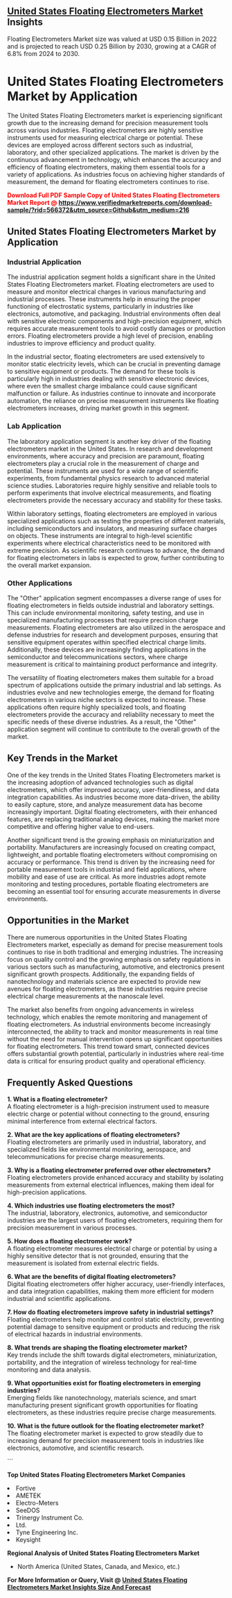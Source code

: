 <h2><a href="https://www.verifiedmarketreports.com/download-sample/?rid=566372&amp;utm_source=Github&amp;utm_medium=216" target="_blank">United States Floating Electrometers Market</a> Insights</h2><p>Floating Electrometers Market size was valued at USD 0.15 Billion in 2022 and is projected to reach USD 0.25 Billion by 2030, growing at a CAGR of 6.8% from 2024 to 2030.</p><p><h1>United States Floating Electrometers Market by Application</h1><p>The United States Floating Electrometers market is experiencing significant growth due to the increasing demand for precision measurement tools across various industries. Floating electrometers are highly sensitive instruments used for measuring electrical charge or potential. These devices are employed across different sectors such as industrial, laboratory, and other specialized applications. The market is driven by the continuous advancement in technology, which enhances the accuracy and efficiency of floating electrometers, making them essential tools for a variety of applications. As industries focus on achieving higher standards of measurement, the demand for floating electrometers continues to rise.</p><p><b><p><span class=""><span style="color: #ff0000;"><strong>Download Full PDF Sample Copy of United States Floating Electrometers Market Report</strong> @ </span><a href="https://www.verifiedmarketreports.com/download-sample/?rid=566372&amp;utm_source=Github&amp;utm_medium=216" target="_blank">https://www.verifiedmarketreports.com/download-sample/?rid=566372&amp;utm_source=Github&amp;utm_medium=216</a></span></p></b></p><h2>United States Floating Electrometers Market by Application</h2><h3>Industrial Application</h3><p>The industrial application segment holds a significant share in the United States Floating Electrometers market. Floating electrometers are used to measure and monitor electrical charges in various manufacturing and industrial processes. These instruments help in ensuring the proper functioning of electrostatic systems, particularly in industries like electronics, automotive, and packaging. Industrial environments often deal with sensitive electronic components and high-precision equipment, which requires accurate measurement tools to avoid costly damages or production errors. Floating electrometers provide a high level of precision, enabling industries to improve efficiency and product quality.</p><p>In the industrial sector, floating electrometers are used extensively to monitor static electricity levels, which can be crucial in preventing damage to sensitive equipment or products. The demand for these tools is particularly high in industries dealing with sensitive electronic devices, where even the smallest charge imbalance could cause significant malfunction or failure. As industries continue to innovate and incorporate automation, the reliance on precise measurement instruments like floating electrometers increases, driving market growth in this segment.</p><h3>Lab Application</h3><p>The laboratory application segment is another key driver of the floating electrometers market in the United States. In research and development environments, where accuracy and precision are paramount, floating electrometers play a crucial role in the measurement of charge and potential. These instruments are used for a wide range of scientific experiments, from fundamental physics research to advanced material science studies. Laboratories require highly sensitive and reliable tools to perform experiments that involve electrical measurements, and floating electrometers provide the necessary accuracy and stability for these tasks.</p><p>Within laboratory settings, floating electrometers are employed in various specialized applications such as testing the properties of different materials, including semiconductors and insulators, and measuring surface charges on objects. These instruments are integral to high-level scientific experiments where electrical characteristics need to be monitored with extreme precision. As scientific research continues to advance, the demand for floating electrometers in labs is expected to grow, further contributing to the overall market expansion.</p><h3>Other Applications</h3><p>The "Other" application segment encompasses a diverse range of uses for floating electrometers in fields outside industrial and laboratory settings. This can include environmental monitoring, safety testing, and use in specialized manufacturing processes that require precision charge measurements. Floating electrometers are also utilized in the aerospace and defense industries for research and development purposes, ensuring that sensitive equipment operates within specified electrical charge limits. Additionally, these devices are increasingly finding applications in the semiconductor and telecommunications sectors, where charge measurement is critical to maintaining product performance and integrity.</p><p>The versatility of floating electrometers makes them suitable for a broad spectrum of applications outside the primary industrial and lab settings. As industries evolve and new technologies emerge, the demand for floating electrometers in various niche sectors is expected to increase. These applications often require highly specialized tools, and floating electrometers provide the accuracy and reliability necessary to meet the specific needs of these diverse industries. As a result, the "Other" application segment will continue to contribute to the overall growth of the market.</p><h2>Key Trends in the Market</h2><p>One of the key trends in the United States Floating Electrometers market is the increasing adoption of advanced technologies such as digital electrometers, which offer improved accuracy, user-friendliness, and data integration capabilities. As industries become more data-driven, the ability to easily capture, store, and analyze measurement data has become increasingly important. Digital floating electrometers, with their enhanced features, are replacing traditional analog devices, making the market more competitive and offering higher value to end-users.</p><p>Another significant trend is the growing emphasis on miniaturization and portability. Manufacturers are increasingly focused on creating compact, lightweight, and portable floating electrometers without compromising on accuracy or performance. This trend is driven by the increasing need for portable measurement tools in industrial and field applications, where mobility and ease of use are critical. As more industries adopt remote monitoring and testing procedures, portable floating electrometers are becoming an essential tool for ensuring accurate measurements in diverse environments.</p><h2>Opportunities in the Market</h2><p>There are numerous opportunities in the United States Floating Electrometers market, especially as demand for precise measurement tools continues to rise in both traditional and emerging industries. The increasing focus on quality control and the growing emphasis on safety regulations in various sectors such as manufacturing, automotive, and electronics present significant growth prospects. Additionally, the expanding fields of nanotechnology and materials science are expected to provide new avenues for floating electrometers, as these industries require precise electrical charge measurements at the nanoscale level.</p><p>The market also benefits from ongoing advancements in wireless technology, which enables the remote monitoring and management of floating electrometers. As industrial environments become increasingly interconnected, the ability to track and monitor measurements in real time without the need for manual intervention opens up significant opportunities for floating electrometers. This trend toward smart, connected devices offers substantial growth potential, particularly in industries where real-time data is critical for ensuring product quality and operational efficiency.</p><h2>Frequently Asked Questions</h2><p><b>1. What is a floating electrometer?</b><br>A floating electrometer is a high-precision instrument used to measure electric charge or potential without connecting to the ground, ensuring minimal interference from external electrical factors.</p><p><b>2. What are the key applications of floating electrometers?</b><br>Floating electrometers are primarily used in industrial, laboratory, and specialized fields like environmental monitoring, aerospace, and telecommunications for precise charge measurements.</p><p><b>3. Why is a floating electrometer preferred over other electrometers?</b><br>Floating electrometers provide enhanced accuracy and stability by isolating measurements from external electrical influences, making them ideal for high-precision applications.</p><p><b>4. Which industries use floating electrometers the most?</b><br>The industrial, laboratory, electronics, automotive, and semiconductor industries are the largest users of floating electrometers, requiring them for precision measurement in various processes.</p><p><b>5. How does a floating electrometer work?</b><br>A floating electrometer measures electrical charge or potential by using a highly sensitive detector that is not grounded, ensuring that the measurement is isolated from external electric fields.</p><p><b>6. What are the benefits of digital floating electrometers?</b><br>Digital floating electrometers offer higher accuracy, user-friendly interfaces, and data integration capabilities, making them more efficient for modern industrial and scientific applications.</p><p><b>7. How do floating electrometers improve safety in industrial settings?</b><br>Floating electrometers help monitor and control static electricity, preventing potential damage to sensitive equipment or products and reducing the risk of electrical hazards in industrial environments.</p><p><b>8. What trends are shaping the floating electrometer market?</b><br>Key trends include the shift towards digital electrometers, miniaturization, portability, and the integration of wireless technology for real-time monitoring and data analysis.</p><p><b>9. What opportunities exist for floating electrometers in emerging industries?</b><br>Emerging fields like nanotechnology, materials science, and smart manufacturing present significant growth opportunities for floating electrometers, as these industries require precise charge measurements.</p><p><b>10. What is the future outlook for the floating electrometer market?</b><br>The floating electrometer market is expected to grow steadily due to increasing demand for precision measurement tools in industries like electronics, automotive, and scientific research.</p>```</p><p><strong>Top United States Floating Electrometers Market Companies</strong></p><div data-test-id=""><p><li>Fortive</li><li> AMETEK</li><li> Electro-Meters</li><li> SeeDOS</li><li> Trinergy Instrument Co.</li><li> Ltd.</li><li> Tyne Engineering Inc.</li><li> Keysight</li></p><div><strong>Regional Analysis of&nbsp;United States Floating Electrometers Market</strong></div><ul><li dir="ltr"><p dir="ltr">North America&nbsp;(United States, Canada, and Mexico, etc.)</p></li></ul><p><strong>For More Information or Query, Visit @&nbsp;</strong><strong><a href="https://www.verifiedmarketreports.com/product/floating-electrometers-market/?utm_source=Github&amp;utm_medium=216" target="_blank">United States Floating Electrometers Market Insights Size And Forecast</a></strong></p></div>
